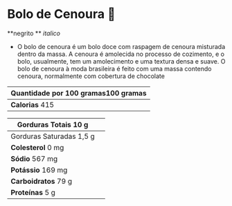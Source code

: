 # Bolo de Cenoura :calendar: #



**negrito ** _italico_

- O bolo de cenoura é um bolo doce com raspagem de cenoura misturada dentro da massa. A cenoura é amolecida no processo de cozimento, e o bolo, usualmente, tem um amolecimento e uma textura densa e suave. O bolo de cenoura à moda brasileira é feito com uma massa contendo cenoura, normalmente com cobertura de chocolate

| **Quantidade por** 100 gramas100 gramas |
| --------------------------------------- |
| **Calorias** 415                        |

| **Gorduras Totais** 10 g |      |
| ------------------------ | ---- |
| Gorduras Saturadas 1,5 g |      |
| **Colesterol** 0 mg      |      |
| **Sódio** 567 mg         |      |
| **Potássio** 169 mg      |      |
| **Carboidratos** 79 g    |      |
| **Proteínas** 5 g        |      |







